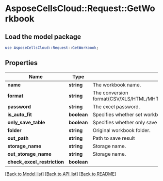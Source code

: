 # AsposeCellsCloud::Request::GetWorkbook 

## Load the model package
```perl
use AsposeCellsCloud::Request::GetWorkbook;
```

## Properties
Name | Type | Description | Notes
------------ | ------------- | ------------- | -------------
**name** | **string** | The workbook name. |
**format** | **string** | The conversion format(CSV/XLS/HTML/MHTML/ODS/PDF/XML/TXT/TIFF/XLSB/XLSM/XLSX/XLTM/XLTX/XPS/PNG/JPG/JPEG/GIF/EMF/BMP/MD[Markdown]/Numbers). |
**password** | **string** | The excel password. |
**is_auto_fit** | **boolean** | Specifies whether set workbook rows to be autofit. |
**only_save_table** | **boolean** | Specifies whether only save table data.Only use pdf to excel. |
**folder** | **string** | Original workbook folder. |
**out_path** | **string** | Path to save result |
**storage_name** | **string** | Storage name. |
**out_storage_name** | **string** | Storage name. |
**check_excel_restriction** | **boolean** |  |  

[[Back to Model list]](../README.md#documentation-for-requests) [[Back to API list]](../README.md#documentation-for-api-endpoints) [[Back to README]](../README.md)

